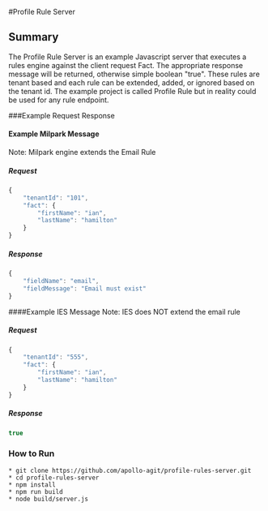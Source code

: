 #Profile Rule Server


## Summary

The Profile Rule Server is an example Javascript server that executes a rules engine against the client request Fact. The appropriate response message will be returned, otherwise simple boolean "true". These rules are tenant based and each rule can be extended, added, or ignored based on the tenant id. The example project is called Profile Rule but in reality could be used for any rule endpoint.

###Example Request Response

#### Example Milpark Message
Note: Milpark engine extends the Email Rule

##### Request
```Javascript
{
    "tenantId": "101",
	"fact": {
		"firstName": "ian",
		"lastName": "hamilton"
	}
}
```

##### Response
```Javascript
{
    "fieldName": "email",
    "fieldMessage": "Email must exist"
}
```

####Example IES Message
Note: IES does NOT extend the email rule

##### Request
```Javascript
{
    "tenantId": "555",
	"fact": {
		"firstName": "ian",
		"lastName": "hamilton"
	}
}
```

##### Response
```Javascript
true
```


### How to Run

```
* git clone https://github.com/apollo-agit/profile-rules-server.git
* cd profile-rules-server
* npm install
* npm run build
* node build/server.js
```



